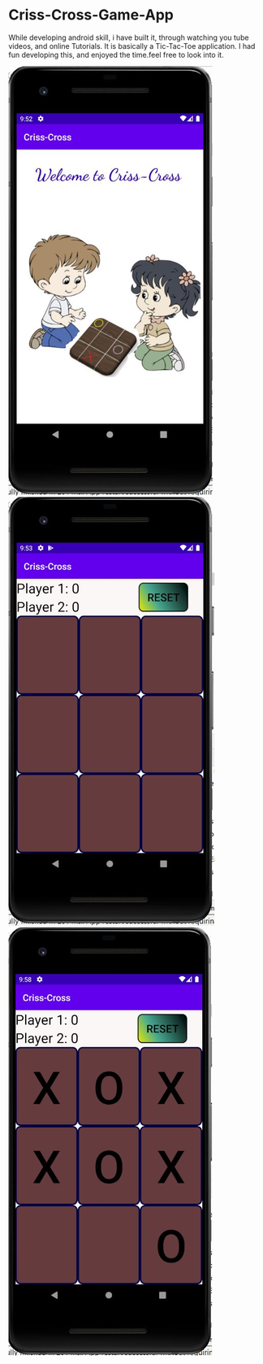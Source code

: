 # Criss-Cross-Game-App
While developing android skill, i have built it, through watching you tube videos, and online Tutorials. It is basically a Tic-Tac-Toe application. I had fun developing this, and enjoyed the time.feel free to look into it.

![Index](https://github.com/vidhi1021996/Criss-Cross-Game-App/blob/main/1.JPG?raw=true) ![Index](https://github.com/vidhi1021996/Criss-Cross-Game-App/blob/main/2.JPG?raw=true) ![Index](https://github.com/vidhi1021996/Criss-Cross-Game-App/blob/main/3.JPG?raw=true)

